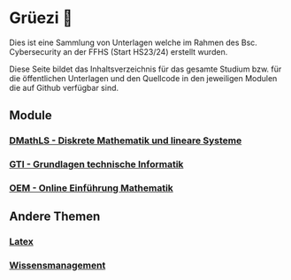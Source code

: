 # Grüezi 👋

Dies ist eine Sammlung von Unterlagen welche im Rahmen des Bsc. Cybersecurity an der FFHS (Start HS23/24) erstellt wurden.

Diese Seite bildet das Inhaltsverzeichnis für das gesamte Studium bzw. für die öffentlichen Unterlagen und den Quellcode in den jeweiligen Modulen die auf Github verfügbar sind.

## Module

### [DMathLS - Diskrete Mathematik und lineare Systeme](https://github.com/FFHS-BscCybersecurity/FFHS-DMathLS)

### [GTI - Grundlagen technische Informatik](https://github.com/FFHS-BscCybersecurity/FFHS-GTI)

### [OEM - Online Einführung Mathematik](https://github.com/FFHS-BscCybersecurity/FFHS-OEM)

## Andere Themen

### [Latex](https://github.com/FFHS-BscCybersecurity/FFHS-Latex)

### [Wissensmanagement](https://github.com/FFHS-BscCybersecurity/Studium-KnowledgeManagement)
